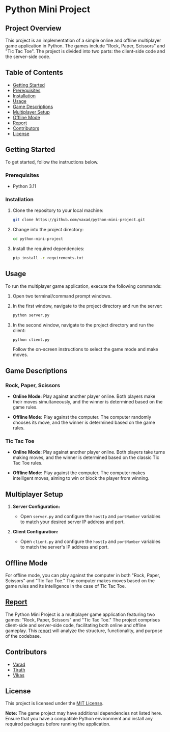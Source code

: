 # Python Mini Project

## Project Overview

This project is an implementation of a simple online and offline multiplayer game application in Python. The games include "Rock, Paper, Scissors" and "Tic Tac Toe". The project is divided into two parts: the client-side code and the server-side code.

## Table of Contents

- [Getting Started](#getting-started)
- [Prerequisites](#prerequisites)
- [Installation](#installation)
- [Usage](#usage)
- [Game Descriptions](#game-descriptions)
- [Multiplayer Setup](#multiplayer-setup)
- [Offline Mode](#offline-mode)
- [Report](https://drive.google.com/file/d/1nvCruiXMTOY58TNyZpktVeBFGJwb-0Kv/view?usp=sharing)
- [Contributors](#contributors)
- [License](#license)

## Getting Started

To get started, follow the instructions below.

### Prerequisites

- Python 3.11

### Installation

1. Clone the repository to your local machine:

   ```bash
   git clone https://github.com/vaxad/python-mini-project.git
   ```

2. Change into the project directory:

   ```bash
   cd python-mini-project
   ```

3. Install the required dependencies:

   ```bash
   pip install -r requirements.txt
   ```

## Usage

To run the multiplayer game application, execute the following commands:

1. Open two terminal/command prompt windows.

2. In the first window, navigate to the project directory and run the server:

   ```bash
   python server.py
   ```

3. In the second window, navigate to the project directory and run the client:

   ```bash
   python client.py
   ```

   Follow the on-screen instructions to select the game mode and make moves.

## Game Descriptions

### Rock, Paper, Scissors

- **Online Mode:** Play against another player online. Both players make their moves simultaneously, and the winner is determined based on the game rules.

- **Offline Mode:** Play against the computer. The computer randomly chooses its move, and the winner is determined based on the game rules.

### Tic Tac Toe

- **Online Mode:** Play against another player online. Both players take turns making moves, and the winner is determined based on the classic Tic Tac Toe rules.

- **Offline Mode:** Play against the computer. The computer makes intelligent moves, aiming to win or block the player from winning.

## Multiplayer Setup

1. **Server Configuration:**
   - Open `server.py` and configure the `hostIp` and `portNumber` variables to match your desired server IP address and port.

2. **Client Configuration:**
   - Open `client.py` and configure the `hostIp` and `portNumber` variables to match the server's IP address and port.

## Offline Mode

For offline mode, you can play against the computer in both "Rock, Paper, Scissors" and "Tic Tac Toe." The computer makes moves based on the game rules and its intelligence in the case of Tic Tac Toe.

## [Report](https://drive.google.com/file/d/1nvCruiXMTOY58TNyZpktVeBFGJwb-0Kv/view?usp=sharing)

The Python Mini Project is a multiplayer game application featuring two games: "Rock, Paper, Scissors" and "Tic Tac Toe." The project comprises client-side and server-side code, facilitating both online and offline gameplay. This [report](https://drive.google.com/file/d/1nvCruiXMTOY58TNyZpktVeBFGJwb-0Kv/view?usp=sharing) will analyze the structure, functionality, and purpose of the codebase.

## Contributors

- [Varad](https://github.com/vaxad)
- [Tirath](https://github.com/Tirath5504)
- [Vikas](https://github.com/codesbyvikas)

## License

This project is licensed under the [MIT License](LICENSE).

**Note:** The game project may have additional dependencies not listed here. Ensure that you have a compatible Python environment and install any required packages before running the application.
